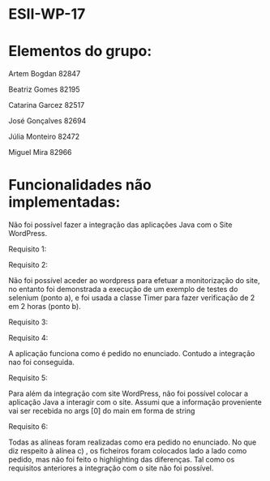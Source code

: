 # ESII-WP-17

# Elementos do grupo:

Artem Bogdan 82847

Beatriz Gomes 82195

Catarina Garcez 82517

José Gonçalves 82694

Júlia Monteiro 82472

Miguel Mira 82966






# Funcionalidades não implementadas:


Não foi possível fazer a integração das aplicações Java com o Site WordPress.


Requisito 1:




Requisito 2:

Não foi possível aceder ao wordpress para efetuar a monitorização do site, no entanto foi demonstrada a execução de um exemplo de testes do selenium (ponto a), e foi usada a classe Timer para fazer verificação de 2 em 2 horas (ponto b).

Requisito 3:



Requisito 4:

A aplicação funciona como é pedido no enunciado. Contudo a integração nao foi conseguida.

Requisito 5:

Para além da integração com site WordPress, não foi possível colocar a aplicação Java a interagir com o site. Assumi que a informação proveniente vai ser recebida no args [0] do main em forma de string

Requisito 6:

Todas as alíneas foram realizadas como era pedido no enunciado. No que diz respeito à alínea c) , os ficheiros foram colocados lado a lado como pedido, mas não foi feito o highlighting das diferenças.
Tal como os requisitos anteriores a integração com o site não foi possível.

